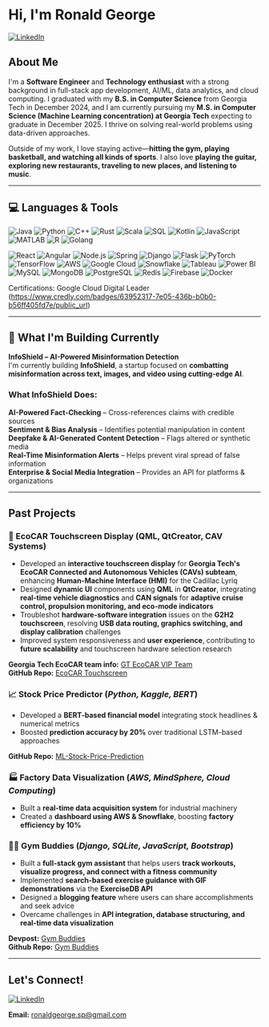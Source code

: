 # Hi, I'm Ronald George  

[![LinkedIn](https://img.shields.io/badge/LinkedIn-ronxldg-blue?logo=linkedin)](https://www.linkedin.com/in/ronxldg/)

## About Me  

I'm a **Software Engineer** and **Technology enthusiast** with a strong background in full-stack app development, AI/ML, data analytics, and cloud computing. I graduated with my **B.S. in Computer Science** from Georgia Tech in December 2024, and I am currently pursuing my **M.S. in Computer Science (Machine Learning concentration) at Georgia Tech** expecting to graduate in December 2025. I thrive on solving real-world problems using data-driven approaches.

Outside of my work, I love staying active—**hitting the gym, playing basketball, and watching all kinds of sports**. I also love **playing the guitar, exploring new restaurants, traveling to new places, and listening to music**.  

---

## 💻 Languages & Tools

![Java](https://img.shields.io/badge/Java-007396?logo=java) ![Python](https://img.shields.io/badge/Python-3776AB?logo=python) ![C++](https://img.shields.io/badge/C%2B%2B-00599C?logo=c%2B%2B) ![Rust](https://img.shields.io/badge/Rust-000000?logo=rust) ![Scala](https://img.shields.io/badge/Scala-DC322F?logo=scala) ![SQL](https://img.shields.io/badge/SQL-4479A1?logo=mysql) ![Kotlin](https://img.shields.io/badge/Kotlin-7F52FF?logo=kotlin) ![JavaScript](https://img.shields.io/badge/JavaScript-F7DF1E?logo=javascript) ![MATLAB](https://img.shields.io/badge/MATLAB-0076A8?logo=matlab) ![R](https://img.shields.io/badge/R-276DC3?logo=r) ![Golang](https://img.shields.io/badge/Golang-00ADD8?logo=go)

![React](https://img.shields.io/badge/React-61DAFB?logo=react) ![Angular](https://img.shields.io/badge/Angular-E23237?logo=angular) ![Node.js](https://img.shields.io/badge/Node.js-339933?logo=node.js) ![Spring](https://img.shields.io/badge/Spring-6DB33F?logo=spring) ![Django](https://img.shields.io/badge/Django-092D1F?logo=django) ![Flask](https://img.shields.io/badge/Flask-000000?logo=flask) ![PyTorch](https://img.shields.io/badge/PyTorch-EE4C2C?logo=pytorch) ![TensorFlow](https://img.shields.io/badge/TensorFlow-FF6F00?logo=tensorflow) ![AWS](https://img.shields.io/badge/AWS-232F3E?logo=amazon-aws) ![Google Cloud](https://img.shields.io/badge/Google%20Cloud-4285F4?logo=google-cloud) ![Snowflake](https://img.shields.io/badge/Snowflake-00B0FF?logo=snowflake) ![Tableau](https://img.shields.io/badge/Tableau-E97627?logo=tableau) ![Power BI](https://img.shields.io/badge/Power%20BI-F2C811?logo=powerbi)
![MySQL](https://img.shields.io/badge/MySQL-4479A1?logo=mysql) ![MongoDB](https://img.shields.io/badge/MongoDB-47A248?logo=mongodb) ![PostgreSQL](https://img.shields.io/badge/PostgreSQL-336791?logo=postgresql) ![Redis](https://img.shields.io/badge/Redis-DC382D?logo=redis) ![Firebase](https://img.shields.io/badge/Firebase-FFCA28?logo=firebase) ![Docker](https://img.shields.io/badge/Docker-2496ED?logo=docker)

Certifications: Google Cloud Digital Leader (https://www.credly.com/badges/63952317-7e05-436b-b0b0-b56ff405fd7e/public_url)

---

## 🚀 What I'm Building Currently  

**InfoShield – AI-Powered Misinformation Detection**  
I'm currently building **InfoShield**, a startup focused on **combatting misinformation across text, images, and video using cutting-edge AI**.  

### What InfoShield Does:  
**AI-Powered Fact-Checking** – Cross-references claims with credible sources  
**Sentiment & Bias Analysis** – Identifies potential manipulation in content  
**Deepfake & AI-Generated Content Detection** – Flags altered or synthetic media  
**Real-Time Misinformation Alerts** – Helps prevent viral spread of false information  
**Enterprise & Social Media Integration** – Provides an API for platforms & organizations  

---

## Past Projects  

### 🚗 EcoCAR Touchscreen Display (QML, QtCreator, CAV Systems)
- Developed an **interactive touchscreen display** for **Georgia Tech's EcoCAR Connected and Autonomous Vehicles (CAVs) subteam**, enhancing **Human-Machine Interface (HMI)** for the Cadillac Lyriq
- Designed **dynamic UI** components using **QML** in **QtCreator**, integrating **real-time vehicle diagnostics** and **CAN signals** for **adaptive cruise control, propulsion monitoring, and eco-mode indicators**
- Troubleshot **hardware-software integration** issues on the **G2H2 touchscreen**, resolving **USB data routing, graphics switching, and display calibration** challenges
- Improved system responsiveness and **user experience**, contributing to **future scalability** and touchscreen hardware selection research

**Georgia Tech EcoCAR team info:** [GT EcoCAR VIP Team](https://vip.gatech.edu/teams/vpu)   
**GitHub Repo:** [EcoCAR Touchscreen](https://github.com/ronxldg/EcoCAR-Touchscreen)  

### 📈 **Stock Price Predictor** (*Python, Kaggle, BERT*)  
- Developed a **BERT-based financial model** integrating stock headlines & numerical metrics  
- Boosted **prediction accuracy by 20%** over traditional LSTM-based approaches

**GitHub Repo:** [ML-Stock-Price-Prediction](https://github.com/ronxldg/ML-Stock-Price-Prediction)  

### 🏭 **Factory Data Visualization** (*AWS, MindSphere, Cloud Computing*)  
- Built a **real-time data acquisition system** for industrial machinery  
- Created a **dashboard using AWS & Snowflake**, boosting **factory efficiency by 10%**

### 🏋️‍♂️ **Gym Buddies** (*Django, SQLite, JavaScript, Bootstrap*)  
- Built a **full-stack gym assistant** that helps users **track workouts, visualize progress, and connect with a fitness community**  
- Implemented **search-based exercise guidance with GIF demonstrations** via the **ExerciseDB API**  
- Designed a **blogging feature** where users can share accomplishments and seek advice  
- Overcame challenges in **API integration, database structuring, and real-time data visualization**  

**Devpost:** [Gym Buddies](https://devpost.com/software/gym-buddies)  
**Github Repo:** [Gym Buddies](https://github.com/ronxldg/GymBuddies)  

---

## Let's Connect!  

[![LinkedIn](https://img.shields.io/badge/LinkedIn-ronxldg-blue?logo=linkedin)](https://www.linkedin.com/in/ronxldg/)

**Email:** [ronaldgeorge.sp@gmail.com](mailto:ronaldgeorge.sp@gmail.com)
